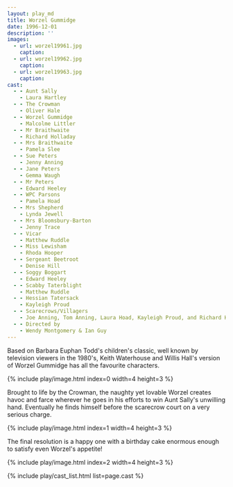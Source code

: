 ```yaml
---
layout: play_md
title: Worzel Gummidge
date: 1996-12-01
description: ''
images:
  - url: worzel19961.jpg
    caption:
  - url: worzel19962.jpg
    caption:
  - url: worzel19963.jpg
    caption:
cast:
  - - Aunt Sally
    - Laura Hartley
  - - The Crowman
    - Oliver Hale
  - - Worzel Gummidge
    - Malcolme Littler
  - - Mr Braithwaite
    - Richard Holladay
  - - Mrs Braithwaite
    - Pamela Slee
  - - Sue Peters
    - Jenny Anning
  - - Jane Peters
    - Gemma Waugh
  - - Mr Peters
    - Edward Heeley
  - - WPC Parsons
    - Pamela Hoad
  - - Mrs Shepherd
    - Lynda Jewell
  - - Mrs Bloomsbury-Barton
    - Jenny Trace
  - - Vicar
    - Matthew Ruddle
  - - Miss Lewisham
    - Rhoda Hooper
  - - Sergeant Beetroot
    - Denise Hill
  - - Soggy Boggart
    - Edward Heeley
  - - Scabby Taterblight
    - Matthew Ruddle
  - - Hessian Tatersack
    - Kayleigh Proud
  - - Scarecrows/Villagers
    - Joe Anning, Tom Anning, Laura Hoad, Kayleigh Proud, and Richard Holladay
  - - Directed by
    - Wendy Montgomery & Ian Guy
---
```


Based on Barbara Euphan Todd's children's classic, well known by television viewers in the 1980's, Keith Waterhouse and Willis Hall's version of Worzel Gummidge has all the favourite characters.

{% include play/image.html index=0 width=4 height=3 %}

Brought to life by the Crowman, the naughty yet lovable Worzel creates havoc and farce wherever he goes in his efforts to win Aunt Sally's unwilling hand. Eventually he finds himself before the scarecrow court on a very serious charge.

{% include play/image.html index=1 width=4 height=3 %}

The final resolution is a happy one with a birthday cake enormous enough to satisfy even Worzel's appetite!

{% include play/image.html index=2 width=4 height=3 %}

{% include play/cast_list.html list=page.cast %}
